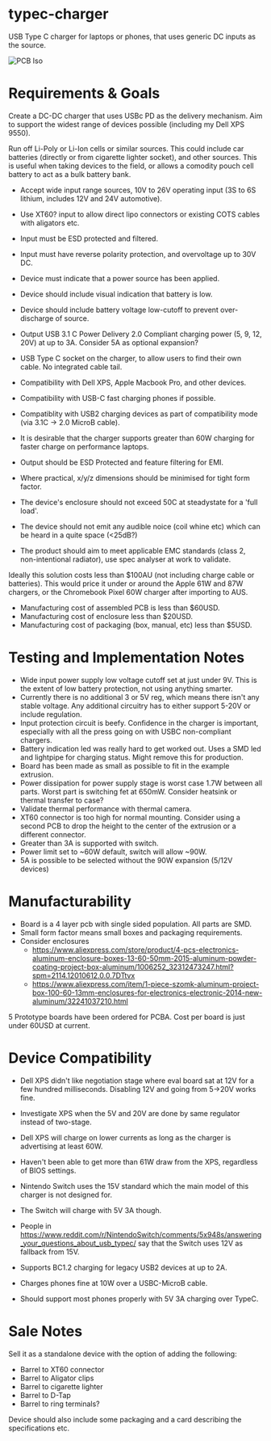 # typec-charger
USB Type C charger for laptops or phones, that uses generic DC inputs as the source.

![PCB Iso](https://raw.githubusercontent.com/Scottapotamas/typec-charger/master/Production%20Files/Version%200.1/3D%20Images/TypeC-DC-Charger%20ISO.jpg)

# Requirements & Goals

Create a DC-DC charger that uses USBc PD as the delivery mechanism. 
Aim to support the widest range of devices possible (including my Dell XPS 9550).

Run off Li-Poly or Li-Ion cells or similar sources. This could include car batteries (directly or from cigarette lighter socket), and other sources. 
This is useful when taking devices to the field, or allows a comodity pouch cell battery to act as a bulk battery bank.
 
- Accept wide input range sources, 10V to 26V operating input (3S to 6S lithium, includes 12V and 24V automotive).
- Use XT60? input to allow direct lipo connectors or existing COTS cables with aligators etc.

- Input must be ESD protected and filtered.
- Input must have reverse polarity protection, and overvoltage up to 30V DC.
- Device must indicate that a power source has been applied.
- Device should include visual indication that battery is low.
- Device should include battery voltage low-cutoff to prevent over-discharge of source.

- Output USB 3.1 C Power Delivery 2.0 Compliant charging power (5, 9, 12, 20V) at up to 3A. Consider 5A as optional expansion?
- USB Type C socket on the charger, to allow users to find their own cable. No integrated cable tail.
- Compatibility with Dell XPS, Apple Macbook Pro, and other devices.
- Compatibility with USB-C fast charging phones if possible.
- Compatiblity with USB2 charging devices as part of compatibility mode (via 3.1C -> 2.0 MicroB cable).
- It is desirable that the charger supports greater than 60W charging for faster charge on performance laptops.
- Output should be ESD Protected and feature filtering for EMI.

- Where practical, x/y/z dimensions should be minimised for tight form factor.
- The device's enclosure should not exceed 50C at steadystate for a 'full load'.
- The device should not emit any audible noice (coil whine etc) which can be heard in a quite space (<25dB?)
- The product should aim to meet applicable EMC standards (class 2, non-intentional radiator), use spec analyser at work to validate.


Ideally this solution costs less than $100AU (not including charge cable or batteries). This would price it under or around the Apple 61W and 87W chargers, or the Chromebook Pixel 60W charger after importing to AUS. 

- Manufacturing cost of assembled PCB is less than $60USD.
- Manufacturing cost of enclosure less than $20USD.
- Manufacturing cost of packaging (box, manual, etc) less than $5USD.

# Testing and Implementation Notes

- Wide input power supply low voltage cutoff set at just under 9V. This is the extent of low battery protection, not using anything smarter.
- Currently there is no additional 3 or 5V reg, which means there isn't any stable voltage. Any additional circuitry has to either support 5-20V or include regulation.
- Input protection circuit is beefy. Confidence in the charger is important, especially with all the press going on with USBC non-compliant chargers.
- Battery indication led was really hard to get worked out. Uses a SMD led and lightpipe for charging status. Might remove this for production.
- Board has been made as small as possible to fit in the example extrusion.
- Power dissipation for power supply stage is worst case 1.7W between all parts. Worst part is switching fet at 650mW. Consider heatsink or thermal transfer to case?
- Validate thermal performance with thermal camera.
- XT60 connector is too high for normal mounting. Consider using a second PCB to drop the height to the center of the extrusion or a different connector.
- Greater than 3A is supported with switch.
- Power limit set to ~60W default, switch will allow ~90W.
- 5A is possible to be selected without the 90W expansion (5/12V devices)

# Manufacturability

- Board is a 4 layer pcb with single sided population. All parts are SMD.
- Small form factor means small boxes and packaging requirements.
- Consider enclosures 
	- https://www.aliexpress.com/store/product/4-pcs-electronics-aluminum-enclosure-boxes-13-60-50mm-2015-aluminum-powder-coating-project-box-aluminum/1006252_32312473247.html?spm=2114.12010612.0.0.7DTtvx
	- https://www.aliexpress.com/item/1-piece-szomk-aluminum-project-box-100-60-13mm-enclosures-for-electronics-electronic-2014-new-aluminum/32241037210.html

5 Prototype boards have been ordered for PCBA. Cost per board is just under 60USD at current.

# Device Compatibility

- Dell XPS didn't like negotiation stage where eval board sat at 12V for a few hundred milliseconds. Disabling 12V and going from 5->20V works fine.
- Investigate XPS when the 5V and 20V are done by same regulator instead of two-stage.
- Dell XPS will charge on lower currents as long as the charger is advertising at least 60W.
- Haven't been able to get more than 61W draw from the XPS, regardless of BIOS settings.

- Nintendo Switch uses the 15V standard which the main model of this charger is not designed for.
- The Switch will charge with 5V 3A though.
- People in https://www.reddit.com/r/NintendoSwitch/comments/5x948s/answering_your_questions_about_usb_typec/ say that the Switch uses 12V as fallback from 15V.

- Supports BC1.2 charging for legacy USB2 devices at up to 2A.
- Charges phones fine at 10W over a USBC-MicroB cable.
- Should support most phones properly with 5V 3A charging over TypeC.

# Sale Notes

Sell it as a standalone device with the option of adding the following:

- Barrel to XT60 connector
- Barrel to Aligator clips
- Barrel to cigarette lighter
- Barrel to D-Tap
- Barrel to ring terminals?

Device should also include some packaging and a card describing the specifications etc.
